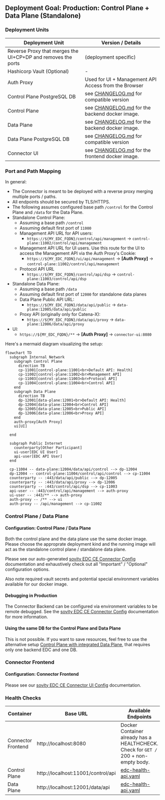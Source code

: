 ## Deployment Goal: Production: Control Plane + Data Plane (Standalone)

### Deployment Units

| Deployment Unit                                              | Version / Details                                                           |
|--------------------------------------------------------------|-----------------------------------------------------------------------------|
| Reverse Proxy that merges the UI+CP+DP and removes the ports | (deployment specific)                                                       |
| Hashicorp Vault (Optional)                                   | -                                                                           |
| Auth Proxy                                                   | Used for UI + Management API Access from the Browser                        |
| Control Plane PostgreSQL DB                                  | see [CHANGELOG.md](../../../../CHANGELOG.md) for compatible version         |
| Control Plane                                                | see [CHANGELOG.md](../../../../CHANGELOG.md) for the backend docker image.  |
| Data Plane                                                   | see [CHANGELOG.md](../../../../CHANGELOG.md) for the backend docker image.  |
| Data Plane PostgreSQL DB                                     | see [CHANGELOG.md](../../../../CHANGELOG.md) for compatible version         |
| Connector UI                                                 | see [CHANGELOG.md](../../../../CHANGELOG.md) for the frontend docker image. |

### Port and Path Mapping

In general:

- The Connector is meant to be deployed with a reverse proxy merging multiple ports / paths.
- All endpoints should be secured by TLS/HTTPS.
- The following assumes configured base path `/control` for the Control Plane and `/data` for the Data Plane.
- Standalone Control Plane:
  - Assuming a base path `/control`
  - Assuming default first port of `11000`
  - Management API URL for API users:
    - `https://${MY_EDC_FQDN}/control/api/management` -> `control-plane:11002/control/api/management`
  - Management API URL for UI users. Use this route for the UI to access the Management API via the Auth Proxy's Cookie:
    - `https://${MY_EDC_FQDN}/ui/api/management` -> **[Auth Proxy]** -> `control-plane:11002/control/api/management`
  - Protocol API URL
    - `https://${MY_EDC_FQDN}/control/api/dsp` -> `control-plane:11003/control/api/dsp`
- Standalone Data Plane:
  - Assuming a base path `/data`
  - Assuming default first port of `12000` for standalone data planes
  - Data Plane Public API URL:
    - `https://${MY_EDC_FQDN}/data/api/public` -> `data-plane:12005/data/api/public`
  - Proxy API (originally only for Catena-X):
    - `https://${MY_EDC_FQDN}/data/api/proxy` -> `data-plane:12006/data/api/proxy`
- UI:
  - `https://${MY_EDC_FQDN}/**` -> **[Auth Proxy]** -> `connector-ui:8080`

Here's a mermaid diagram visualizing the setup:

```mermaid
flowchart TD
  subgraph Internal Network
    subgraph Control Plane
      direction TB
      cp-11001[control-plane:11001<br>Default API: Health]
      cp-11002[control-plane:11002<br>Management API]
      cp-11003[control-plane:11003<br>Protocol API]
      cp-11004[control-plane:11004<br>Control API]
    end
    subgraph Data Plane
      direction TB
      dp-12001[data-plane:12001<br>Default API: Health]
      dp-12004[data-plane:12004<br>Control API]
      dp-12005[data-plane:12005<br>Public API]
      dp-12006[data-plane:12006<br>Proxy API]
    end
    auth-proxy[Auth Proxy]
    ui[UI]

  end

  subgraph Public Internet
    counterparty[Other Participant]
    ui-user[EDC UI User]
    api-user[EDC API User]
  end

  cp-11004 -- data-plane:12004/data/api/control --> dp-12004
  dp-12004 -- control-plane:11004/control/api/control --> cp-11004
  counterparty -- :443/data/api/public --> dp-12005
  counterparty -- :443/data/api/proxy --> dp-12006
  counterparty -- :443/control/api/dsp --> cp-11003
  api-user -- :443/control/api/management --> auth-proxy
  ui-user -- :443/** --> auth-proxy
  auth-proxy -- /** --> ui
  auth-proxy -- /api/management --> cp-11002
```

### Control Plane / Data Plane

#### Configuration: Control Plane / Data Plane

Both the control plane and the data plane use the same docker image. Please choose the approprate deployment kind and the
running image will act as the standalone control plane / standalone data plane.

Please see our auto-generated [sovity EDC CE Connector Config](../../config/connector-ce/README.md) documentation and exhaustively
check out all "Important" / "Optional" configuration options.

Also note required vault secrets and potential special environment variables available for our docker image.

#### Debugging in Production

The Connector Backend can be configured via environment variables to be remote debugged.
See the [sovity EDC CE Connector Config](../../config/connector-ce/README.md) documentation for more information.

#### Using the same DB for the Control Plane and Data Plane

This is not possible. If you want to save resources, feel free to use the alternative setup [Control Plane with integrated Data Plane](cp-with-integrated-dp.md),
that requires only one backend EDC and one DB.

### Connector Frontend

#### Configuration: Connector Frontend

Please see our [sovity EDC CE Connector UI Config](../../../deployment-guide/config/connector-ui/README.md) documentation.

### Health Checks

| Container          | Base URL                           | Available Endpoints                                                                      |
|--------------------|------------------------------------|------------------------------------------------------------------------------------------|
| Connector Frontend | http://localhost:8080              | Docker Container already has a HEALTHCHECK. <br> Check for `GET /` 200 + non-empty body. |
| Control Plane      | http://localhost:11001/control/api | [edc-health-api.yaml](../../../api/edc-health-api.yaml)                                  |
| Data Plane         | http://localhost:12001/data/api    | [edc-health-api.yaml](../../../api/edc-health-api.yaml)                                  |
